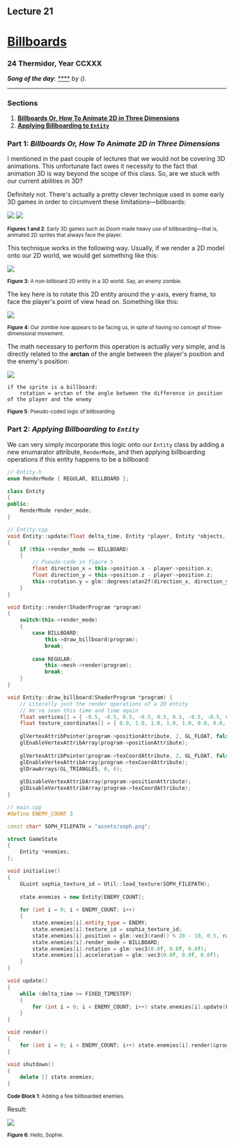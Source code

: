 ## Lecture 21

# [**Billboards**](main.cpp)

### 24 Thermidor, Year CCXXX

***Song of the day***: _[****]() by  ()._

---

### Sections

1. [**Billboards Or, How To Animate 2D in Three Dimensions**](#part-1-billboards-or-how-to-animate-2d-in-three-dimensions)
2. [**Applying Billboarding to `Entity`**](#part-2-applying-billboarding-to-entity)

### Part 1: *Billboards Or, How To Animate 2D in Three Dimensions*

I mentioned in the past couple of lectures that we would not be covering 3D animations. This unfortunate fact owes it necessity to the fact that animation 3D is way beyond the scope of this class. So, are we stuck with our current abilities in 3D? 

Definitely not. There's actually a pretty clever technique used in some early 3D games in order to circumvent these limitations—billboards:

![](assets/doom_ithink.png)
![](assets/more-billboardy-games.png)

<sub>**Figures 1 and 2**: Early 3D games such as _Doom_ made heavy use of billboarding—that is, animated 2D sprites that always face the player.</sub>

This technique works in the following way. Usually, if we render a 2D model onto our 2D world, we would get something like this:

![](assets/non-billboard.png)

<sub>**Figure 3**: A non-billboard 2D entity in a 3D world. Say, an enemy zombie.</sub>

The key here is to rotate this 2D entity around the y-axis, every frame, to face the player's point of view head on. Something like this:

![](assets/billboard-rendering.png)

<sub>**Figure 4**: Our zombie now appears to be facing us, in spite of having no concept of three-dimensional movement.</sub>

The math necessary to perform this operation is actually very simple, and is directly related to the **arctan** of the angle between the player's position and the enemy's position:

![](assets/arctan.png)

```
if the sprite is a billboard:
    rotation = arctan of the angle between the difference in position of the player and the enemy
```

<sub>**Figure 5**: Pseudo-coded logic of billboarding.</sub>

### Part 2: *Applying Billboarding to `Entity`*

We can very simply incorporate this logic onto our `Entity` class by adding a new enumarator attribute, `RenderMode`, and then applying billboarding operations if this entity happens to be a billboard:

```c++
// Entity.h
enum RenderMode { REGULAR, BILLBOARD };

class Entity
{
public:
    RenderMode render_mode;
}
```
```c++
// Entity.cpp
void Entity::update(float delta_time, Entity *player, Entity *objects, int object_count)
{
    if (this->render_mode == BILLBOARD)
    {
        // Pseudo-code in figure 5
        float direction_x = this->position.x - player->position.x;
        float direction_y = this->position.z - player->position.z;
        this->rotation.y = glm::degrees(atan2f(direction_x, direction_y));
    }
}

void Entity::render(ShaderProgram *program)
{
    switch(this->render_mode)
    {
        case BILLBOARD:
            this->draw_billboard(program);
            break;
            
        case REGULAR:
            this->mesh->render(program);
            break;
    }
}

void Entity::draw_billboard(ShaderProgram *program) {
    // Literally just the render operations of a 2D entity
    // We've seen this time and time again
    float vertices[] = { -0.5, -0.5, 0.5, -0.5, 0.5, 0.5, -0.5, -0.5, 0.5, 0.5, -0.5, 0.5 };
    float texture_coordinates[] = { 0.0, 1.0, 1.0, 1.0, 1.0, 0.0, 0.0, 1.0, 1.0, 0.0, 0.0, 0.0 };
    
    glVertexAttribPointer(program->positionAttribute, 2, GL_FLOAT, false, 0, vertices);
    glEnableVertexAttribArray(program->positionAttribute);
    
    glVertexAttribPointer(program->texCoordAttribute, 2, GL_FLOAT, false, 0, texture_coordinates);
    glEnableVertexAttribArray(program->texCoordAttribute);
    glDrawArrays(GL_TRIANGLES, 0, 6);
    
    glDisableVertexAttribArray(program->positionAttribute);
    glDisableVertexAttribArray(program->texCoordAttribute);
}
```
```c++
// main.cpp
#define ENEMY_COUNT 3

const char* SOPH_FILEPATH = "assets/soph.png";

struct GameState
{
    Entity *enemies;
};

void initialise()
{
    GLuint sophia_texture_id = Util::load_texture(SOPH_FILEPATH);
    
    state.enemies = new Entity[ENEMY_COUNT];
    
    for (int i = 0; i < ENEMY_COUNT; i++)
    {
        state.enemies[i].entity_type = ENEMY;
        state.enemies[i].texture_id = sophia_texture_id;
        state.enemies[i].position = glm::vec3(rand() % 20 - 10, 0.5, rand() % 20 - 10);
        state.enemies[i].render_mode = BILLBOARD;
        state.enemies[i].rotation = glm::vec3(0.0f, 0.0f, 0.0f);
        state.enemies[i].acceleration = glm::vec3(0.0f, 0.0f, 0.0f);
    }
}

void update()
{
    while (delta_time >= FIXED_TIMESTEP)
    {
        for (int i = 0; i < ENEMY_COUNT; i++) state.enemies[i].update(FIXED_TIMESTEP, state.player, state.crates, CRATE_COUNT);
    }
}

void render()
{
    for (int i = 0; i < ENEMY_COUNT; i++) state.enemies[i].render(&program);
}

void shutdown()
{
    delete [] state.enemies;
}
```

<sub>**Code Block 1**: Adding a few billboarded enemies.</sub>

Result:

![](assets/result.png)

<sub>**Figure 6**: Hello, Sophie.</sub>

